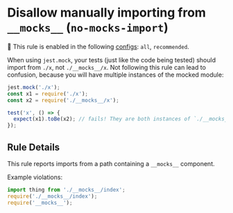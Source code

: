 # Disallow manually importing from `__mocks__` (`no-mocks-import`)

<!-- prettier-ignore -->
💼 This rule is enabled in the following [configs](https://github.com/jest-community/eslint-plugin-jest#shareable-configurations): `all`, `recommended`.

When using `jest.mock`, your tests (just like the code being tested) should
import from `./x`, not `./__mocks__/x`. Not following this rule can lead to
confusion, because you will have multiple instances of the mocked module:

```js
jest.mock('./x');
const x1 = require('./x');
const x2 = require('./__mocks__/x');

test('x', () => {
  expect(x1).toBe(x2); // fails! They are both instances of `./__mocks__/x`, but not referentially equal
});
```

## Rule Details

This rule reports imports from a path containing a `__mocks__` component.

Example violations:

```js
import thing from './__mocks__/index';
require('./__mocks__/index');
require('__mocks__');
```
